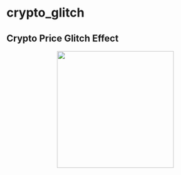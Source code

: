 # crypto_glitch

## Crypto Price Glitch Effect
<p align="center">
  <img src="https://github.com/ChammounC/images/blob/master/crypto_glitch/gif_glitch.gif" width="270"/>
</p>



